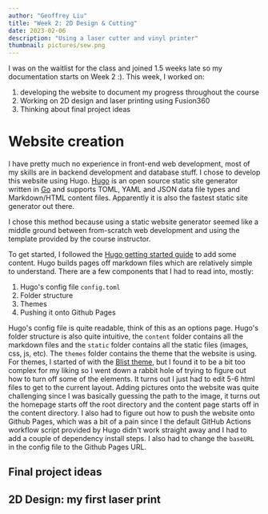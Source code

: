 ```yaml
---
author: "Geoffrey Liu"
title: "Week 2: 2D Design & Cutting"
date: 2023-02-06
description: "Using a laser cutter and vinyl printer"
thumbnail: pictures/sew.png
---
```


I was on the waitlist for the class and joined 1.5 weeks late so my documentation starts on Week 2 :). This week, I worked on:

1. developing the website to document my progress throughout the course
2. Working on 2D design and laser printing using Fusion360
3. Thinking about final project ideas

# Website creation

I have pretty much no experience in front-end web development, most of my skills are in backend development and database stuff. I chose to develop this website using Hugo. [Hugo](https://gohugo.io) is an open source static site generator written in [Go](https://go.dev) and supports TOML, YAML and JSON data file types and Markdown/HTML content files. Apparently it is also the fastest static site generator out there.

I chose this method because using a static website generator seemed like a middle ground between from-scratch web development and using the template provided by the course instructor.

To get started, I followed the [Hugo getting started guide](https://gohugo.io/getting-started/quick-start/) to add some content. Hugo builds pages off markdown files which are relatively simple to understand. There are a few components that I had to read into, mostly:

1. Hugo's config file `config.toml`
2. Folder structure
3. Themes
4. Pushing it onto Github Pages

Hugo's config file is quite readable, think of this as an options page. Hugo's folder structure is also quite intuitive, the `content` folder contains all the markdown files and the `static` folder contains all the static files (images, css, js, etc). The `themes` folder contains the theme that the website is using. For themes, I started of with the [Blist theme](https://github.com/apvarun/blist-hugo-theme), but I found it to be a bit too complex for my liking so I went down a rabbit hole of trying to figure out how to turn off some of the elements. It turns out I just had to edit 5-6 html files to get to the current layout. Adding pictures onto the website was quite challenging since I was basically guessing the path to the image, it turns out the homepage starts off the root directory and the content page starts off in the content directory. I also had to figure out how to push the website onto Github Pages, which was a bit of a pain since I the default GitHub Actions workflow script provided by Hugo didn't work straight away and I had to add a couple of dependency install steps. I also had to change the `baseURL` in the config file to the Github Pages URL.

## Final project ideas


## 2D Design: my first laser print



<!-- 
![Sewing Machine](../images/sew.png) -->
